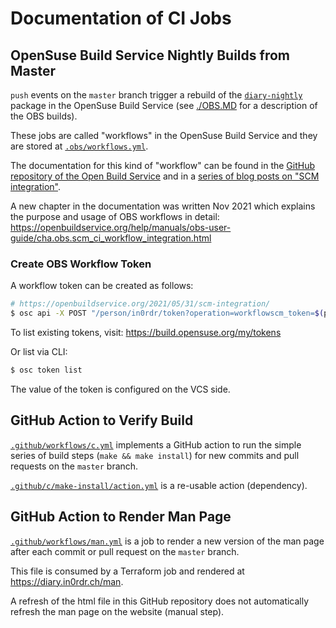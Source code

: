 # Documentation of CI Jobs

## OpenSuse Build Service Nightly Builds from Master
`push` events on the `master` branch trigger a rebuild of the [`diary-nightly`](https://build.opensuse.org/package/show/home:in0rdr/diary-nightly) package in the OpenSuse Build Service (see [./OBS.MD](./OBS.MD) for a description of the OBS builds).

These jobs are called "workflows" in the OpenSuse Build Service and they are stored at [`.obs/workflows.yml`](../.obs/workflows.yml).

The documentation for this kind of "workflow" can be found in the [GitHub repository of the Open Build Service](https://github.com/openSUSE/open-build-service/wiki/Better-SCM-CI-Integration) and in a [series of blog posts on "SCM integration"](https://openbuildservice.org/blog).

A new chapter in the documentation was written Nov 2021 which explains the purpose and usage of OBS workflows in detail:
https://openbuildservice.org/help/manuals/obs-user-guide/cha.obs.scm_ci_workflow_integration.html

### Create OBS Workflow Token

A workflow token can be created as follows:
```bash
# https://openbuildservice.org/2021/05/31/scm-integration/
$ osc api -X POST "/person/in0rdr/token?operation=workflowscm_token=$(pwgen 24 1)"
```

To list existing tokens, visit:
https://build.opensuse.org/my/tokens

Or list via CLI:
```bash
$ osc token list
```

The value of the token is configured on the VCS side.

## GitHub Action to Verify Build

[`.github/workflows/c.yml`](../.github/workflows/c.yml) implements a GitHub action to run the simple series of build steps (`make && make install`) for new commits and pull requests on the `master` branch.

[`.github/c/make-install/action.yml`](../.github/c/make-install/action.yml) is a re-usable action (dependency).

## GitHub Action to Render Man Page

[`.github/workflows/man.yml`](../.github/workflows/man.yml) is a job to render a new version of the man page after each commit or pull request on the `master` branch.

This file is consumed by a Terraform job and rendered at https://diary.in0rdr.ch/man.

A refresh of the html file in this GitHub repository does not automatically refresh the man page on the website (manual step).
